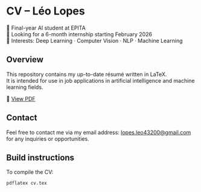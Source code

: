 # CV – Léo Lopes

📍 Final-year AI student at EPITA  
🎯 Looking for a 6-month internship starting February 2026  
📌 Interests: Deep Learning · Computer Vision · NLP · Machine Learning

## Overview

This repository contains my up-to-date résumé written in LaTeX.  
It is intended for use in job applications in artificial intelligence and machine learning fields.

🧾 [View PDF](./cv.pdf)

## Contact

Feel free to contact me via my email address: lopes.leo43200@gmail.com for any inquiries or opportunities.

## Build instructions

To compile the CV:

```bash
pdflatex cv.tex
```